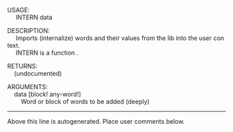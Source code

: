USAGE:  
&nbsp;&nbsp;&nbsp;&nbsp;&nbsp;INTERN&nbsp;data&nbsp;  
  
DESCRIPTION:  
&nbsp;&nbsp;&nbsp;&nbsp;&nbsp;Imports&nbsp;(internalize)&nbsp;words&nbsp;and&nbsp;their&nbsp;values&nbsp;from&nbsp;the&nbsp;lib&nbsp;into&nbsp;the&nbsp;user&nbsp;context.  
&nbsp;&nbsp;&nbsp;&nbsp;&nbsp;INTERN&nbsp;is&nbsp;a&nbsp;function&nbsp;.  
  
RETURNS:  
&nbsp;&nbsp;&nbsp;&nbsp;(undocumented)  
  
ARGUMENTS:  
&nbsp;&nbsp;&nbsp;&nbsp;data&nbsp;[block!&nbsp;any-word!]  
&nbsp;&nbsp;&nbsp;&nbsp;&nbsp;&nbsp;&nbsp;&nbsp;Word&nbsp;or&nbsp;block&nbsp;of&nbsp;words&nbsp;to&nbsp;be&nbsp;added&nbsp;(deeply)  
___
Above this line is autogenerated. Place user comments below.